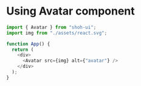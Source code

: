 # Using Avatar component 

```javascript
import { Avatar } from "shoh-ui";
import img from "./assets/react.svg";

function App() {
  return (
    <div>
      <Avatar src={img} alt={"avatar"} />
    </div>
  );
}
```
    
 